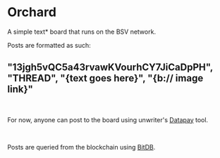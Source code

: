 # Orchard

A simple text* board that runs on the BSV network.

Posts are formatted as such:

## "13jgh5vQC5a43rvawKVourhCY7JiCaDpPH", "THREAD", "{text goes here}", "{b:// image link}"
<br />

For now, anyone can post to the board using unwriter's <a href="https://unwriter.github.io/datapay/example/composer">Datapay</a>
 tool.
 
<br />

 Posts are queried from the blockchain using <a href="https://genesis.bitdb.network/q/1FnauZ9aUH2Bex6JzdcV4eNX7oLSSEbxtN/ewogICJ2IjogMywKICAicSI6IHsKICAgICJmaW5kIjogewogICAgICAib3V0LnMxIiA6ICIxM2pnaDV2UUM1YTQzcnZhd0tWb3VyaENZN0ppQ2FEcFBIIiwKICAgICAgIm91dC5zMiI6ICJUSFJFQUQiCiAgICB9LAogICAgImxpbWl0IjogMTAKICB9Cn0=">BitDB</a>. 

 


